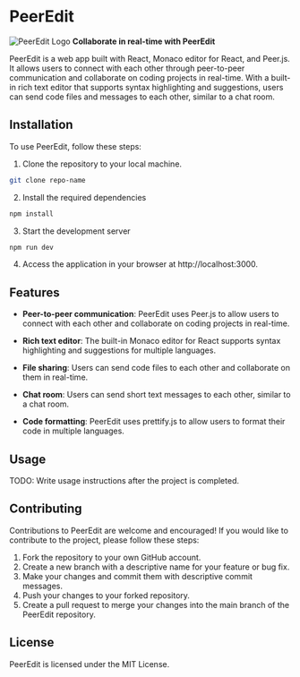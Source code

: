 # PeerEdit 
![PeerEdit Logo](https://imgur.com/CroTnEu.png)
**Collaborate in real-time with PeerEdit**

PeerEdit is a web app built with React, Monaco editor for React, and Peer.js. It allows users to connect with each other through peer-to-peer communication and collaborate on coding projects in real-time. With a built-in rich text editor that supports syntax highlighting and suggestions, users can send code files and messages to each other, similar to a chat room.

## Installation
To use PeerEdit, follow these steps:

1. Clone the repository to your local machine.
```bash
git clone repo-name
```
2. Install the required dependencies
```bash
npm install
```
3. Start the development server
```bash
npm run dev
```
4. Access the application in your browser at http://localhost:3000.

## Features
- **Peer-to-peer communication**: PeerEdit uses Peer.js to allow users to connect with each other and collaborate on coding projects in real-time.

- **Rich text editor**: The built-in Monaco editor for React supports syntax highlighting and suggestions for multiple languages.

- **File sharing**: Users can send code files to each other and collaborate on them in real-time.

- **Chat room**: Users can send short text messages to each other, similar to a chat room.

- **Code formatting**: PeerEdit uses prettify.js to allow users to format their code in multiple languages.

## Usage
TODO: Write usage instructions after the project is completed.

## Contributing
Contributions to PeerEdit are welcome and encouraged! If you would like to contribute to the project, please follow these steps:

1. Fork the repository to your own GitHub account.
2. Create a new branch with a descriptive name for your feature or bug fix.
3. Make your changes and commit them with descriptive commit messages.
4. Push your changes to your forked repository.
5. Create a pull request to merge your changes into the main branch of the PeerEdit repository.

## License
PeerEdit is licensed under the MIT License. 